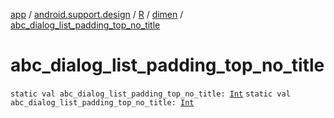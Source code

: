 [app](../../../index.md) / [android.support.design](../../index.md) / [R](../index.md) / [dimen](index.md) / [abc_dialog_list_padding_top_no_title](.)

# abc_dialog_list_padding_top_no_title

`static val abc_dialog_list_padding_top_no_title: `[`Int`](https://kotlinlang.org/api/latest/jvm/stdlib/kotlin/-int/index.html)
`static val abc_dialog_list_padding_top_no_title: `[`Int`](https://kotlinlang.org/api/latest/jvm/stdlib/kotlin/-int/index.html)